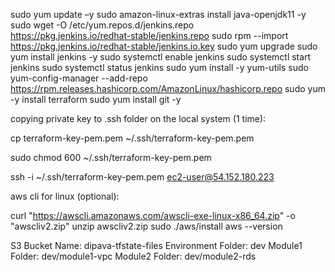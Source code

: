 sudo yum update –y
sudo amazon-linux-extras install java-openjdk11 -y
sudo wget -O /etc/yum.repos.d/jenkins.repo \
    https://pkg.jenkins.io/redhat-stable/jenkins.repo
sudo rpm --import https://pkg.jenkins.io/redhat-stable/jenkins.io.key
sudo yum upgrade
sudo yum install jenkins -y
sudo systemctl enable jenkins
sudo systemctl start jenkins
sudo systemctl status jenkins
sudo yum install -y yum-utils
sudo yum-config-manager --add-repo https://rpm.releases.hashicorp.com/AmazonLinux/hashicorp.repo
sudo yum -y install terraform
sudo yum install git -y


copying private key to .ssh folder on the local system (1 time):

cp terraform-key-pem.pem ~/.ssh/terraform-key-pem.pem

sudo chmod 600 ~/.ssh/terraform-key-pem.pem

ssh -i ~/.ssh/terraform-key-pem.pem ec2-user@54.152.180.223


aws cli for linux (optional):

curl "https://awscli.amazonaws.com/awscli-exe-linux-x86_64.zip" -o "awscliv2.zip"
unzip awscliv2.zip
sudo ./aws/install
aws --version


S3 Bucket Name: dipava-tfstate-files
Environment Folder: dev
Module1 Folder: dev/module1-vpc
Module2 Folder: dev/module2-rds